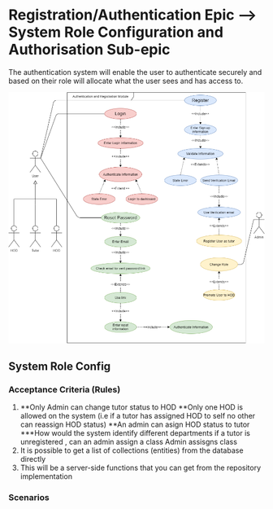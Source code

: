 # Registration/Authentication Epic --> System Role Configuration and Authorisation Sub-epic
The authentication system will enable the user to authenticate securely and based on their role will allocate what the user sees and has access to.

![Authentication module](../UseCaseAuth.png)


## System Role Config




### Acceptance Criteria (Rules)

1. **Only Admin can change tutor status to HOD
**Only one HOD is allowed on the system (i.e if a tutor has assigned HOD to self no other can reassign HOD status)
**An admin can asign HOD status to tutor
***How would the system identify different departments
if a tutor is unregistered , can an admin assign a class
Admin assisgns class
2. It is possible to get a list of collections (entities) from the database directly
3. This will be a server-side functions that you can get from the repository implementation

### Scenarios

